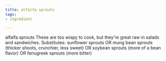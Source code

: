 ```yaml
---
title: alfalfa sprouts
tags:
- ingredient

---
```

alfalfa sprouts These are too wispy to cook, but they're great raw in salads and sandwiches. Substitutes: sunflower sprouts OR mung bean sprouts (thicker shoots, crunchier, less sweet) OR soybean sprouts (more of a bean flavor) OR fenugreek sprouts (more bitter)
